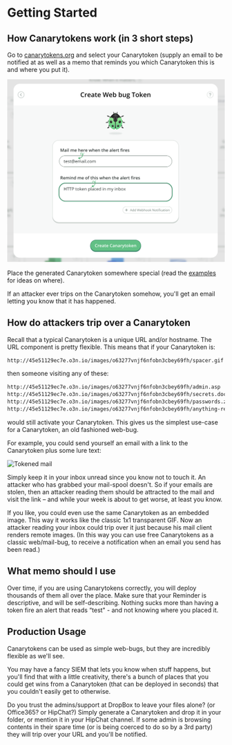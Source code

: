 # Getting Started

## How Canarytokens work (in 3 short steps)

Go to [canarytokens.org](https://canarytokens.org/generate) and select your Canarytoken (supply an email to be notified at as well as a memo that reminds you which Canarytoken this is and where you put it).

![Created an HTTP Canarytoken](../.vuepress/images/http_token_creating.png)

Place the generated Canarytoken somewhere special (read the [examples](./examples.md) for ideas on where).

If an attacker ever trips on the Canarytoken somehow, you'll get an email letting you know that it has happened.

## How do attackers trip over a Canarytoken

Recall that a typical Canarytoken is a unique URL and/or hostname. The URL component is pretty flexible. This means that if your Canarytoken is:

```bash
http://45e51129ec7e.o3n.io/images/o63277vnjf6nfobn3cbey69fh/spacer.gif
```

then someone visiting any of these:

```bash
http://45e51129ec7e.o3n.io/images/o63277vnjf6nfobn3cbey69fh/admin.asp
http://45e51129ec7e.o3n.io/images/o63277vnjf6nfobn3cbey69fh/secrets.docx
http://45e51129ec7e.o3n.io/images/o63277vnjf6nfobn3cbey69fh/passwords.zip
http://45e51129ec7e.o3n.io/images/o63277vnjf6nfobn3cbey69fh/anything-really
```

would still activate your Canarytoken. This gives us the simplest use-case for a Canarytoken, an old fashioned web-bug.

For example, you could send yourself an email with a link to the Canarytoken plus some lure text:

![Tokened mail](../.vuepress/images/tokened_mail.png)


Simply keep it in your inbox unread since you know not to touch it. An attacker who has grabbed your mail-spool doesn't. So if your emails are stolen, then an attacker reading them should be attracted to the mail and visit the link – and while your week is about to get worse, at least you know.

If you like, you could even use the same Canarytoken as an embedded image. This way it works like the classic 1x1 transparent GIF. Now an attacker reading your inbox could trip over it just because his mail client renders remote images. (In this way you can use free Canarytokens as a classic web/mail-bug, to receive a notification when an email you send has been read.)

## What memo should I use

Over time, if you are using Canarytokens correctly, you will deploy thousands of them all over the place. Make sure that your Reminder is descriptive, and will be self-describing. Nothing sucks more than having a token fire an alert that reads “test" - and not knowing where you placed it.

## Production Usage

Canarytokens can be used as simple web-bugs, but they are incredibly flexible as we'll see.

You may have a fancy SIEM that lets you know when stuff happens, but you'll find that with a little creativity, there's a bunch of places that you could get wins from a Canarytoken (that can be deployed in seconds) that you couldn't easily get to otherwise.

Do you trust the admins/support at DropBox to leave your files alone? (or Office365? or HipChat?) Simply generate a Canarytoken and drop it in your folder, or mention it in your HipChat channel. If some admin is browsing contents in their spare time (or is being coerced to do so by a 3rd party) they will trip over your URL and you'll be notified.

